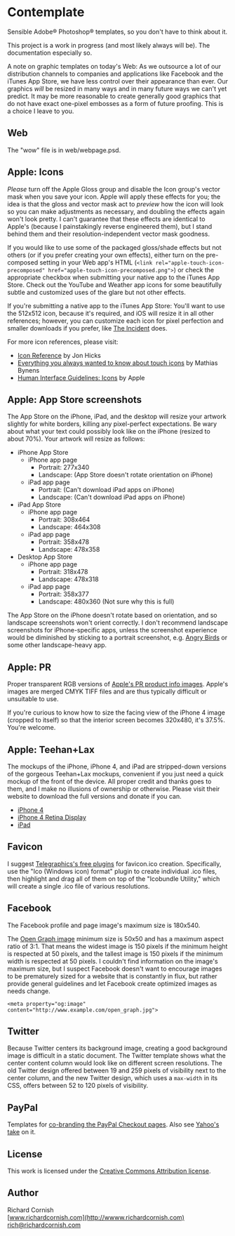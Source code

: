 Contemplate
===========

Sensible Adobe® Photoshop® templates, so you don't have to think about it.

This project is a work in progress (and most likely always will be). The documentation especially so.

A note on graphic templates on today's Web: As we outsource a lot of our distribution channels to companies and applications like Facebook and the iTunes App Store, we have less control over their appearance than ever. Our graphics *will* be resized in many ways and in many future ways we can't yet predict. It may be more reasonable to create generally good graphics that do not have exact one-pixel embosses as a form of future proofing. This is a choice I leave to you.

Web
---

The "wow" file is in web/webpage.psd.

Apple: Icons
------------

*Please* turn off the Apple Gloss group and disable the Icon group's vector mask when you save your icon. Apple will apply these effects for you; the idea is that the gloss and vector mask act to *preview* how the icon will look so you can make adjustments as necessary, and doubling the effects again won't look pretty. I can't guarantee that these effects are identical to Apple's (because I painstakingly reverse engineered them), but I stand behind them and their resolution-independent vector mask goodness.

If you would like to use some of the packaged gloss/shade effects but not others (or if you prefer creating your own effects), either turn on the pre-composed setting in your Web app's HTML (`<link rel="apple-touch-icon-precomposed" href="apple-touch-icon-precomposed.png">`) or check the appropriate checkbox when submitting your native app to the iTunes App Store. Check out the YouTube and Weather app icons for some beautifully subtle and customized uses of the glare but not other effects.

If you're submitting a native app to the iTunes App Store: You'll want to use the 512x512 icon, because it's required, and iOS will resize it in all other references; however, you can customize each icon for pixel perfection and smaller downloads if you prefer, like [The Incident](http://itunes.apple.com/us/app/the-incident/id385533456) does.

For more icon references, please visit:

- [Icon Reference](http://hicksdesign.co.uk/iconreference/) by Jon Hicks
- [Everything you always wanted to know about touch icons](http://mathiasbynens.be/notes/touch-icons) by Mathias Bynens
- [Human Interface Guidelines: Icons](http://developer.apple.com/library/ios/#documentation/userexperience/conceptual/mobilehig/IconsImages/IconsImages.html) by Apple

Apple: App Store screenshots
-----------------------------------

The App Store on the iPhone, iPad, and the desktop will resize your artwork slightly for white borders, killing any pixel-perfect expectations. Be wary about what your text could possibly look like on the iPhone (resized to about 70%). Your artwork will resize as follows:

- iPhone App Store
    - iPhone app page
        - Portrait: 277x340
        - Landscape: (App Store doesn't rotate orientation on iPhone)
    - iPad app page
        - Portrait: (Can't download iPad apps on iPhone)
        - Landscape: (Can't download iPad apps on iPhone)
- iPad App Store
    - iPhone app page
        - Portrait: 308x464
        - Landscape: 464x308
    - iPad app page
        - Portrait: 358x478
        - Landscape: 478x358
- Desktop App Store
    - iPhone app page
        - Portrait: 318x478
        - Landscape: 478x318
    - iPad app page
        - Portrait: 358x377
        - Landscape: 480x360 (Not sure why this is full)
  
The App Store on the iPhone doesn't rotate based on orientation, and so landscape screenshots won't orient correctly. I don't recommend landscape screenshots for iPhone-specific apps, unless the screenshot experience would be diminished by sticking to a portrait screenshot, e.g. [Angry Birds](http://itunes.apple.com/us/app/angry-birds/id343200656) or some other landscape-heavy app.

Apple: PR
---------

Proper transparent RGB versions of [Apple's PR product info images](http://www.apple.com/pr/products/). Apple's images are merged CMYK TIFF files and are thus typically difficult or unsuitable to use.

If you're curious to know how to size the facing view of the iPhone 4 image (cropped to itself) so that the interior screen becomes 320x480, it's 37.5%. You're welcome.

Apple: Teehan+Lax
-----------------

The mockups of the iPhone, iPhone 4, and iPad are stripped-down versions of the gorgeous Teehan+Lax mockups, convenient if you just need a quick mockup of the front of the device. All proper credit and thanks goes to them, and I make no illusions of ownership or otherwise. Please visit their website to download the full versions and donate if you can. 

- [iPhone 4](http://www.teehanlax.com/blog/2010/06/14/iphone-gui-psd-v4/)
- [iPhone 4 Retina Display](http://www.teehanlax.com/blog/2010/08/12/iphone-4-gui-psd-retina-display/)
- [iPad](http://www.teehanlax.com/blog/2010/02/01/ipad-gui-psd/)

Favicon
-------

I suggest [Telegraphics's free plugins](http://www.telegraphics.com.au/sw/) for favicon.ico creation. Specifically, use the "Ico (Windows icon) format" plugin to create individual .ico files, then highlight and drag all of them on top of the "Icobundle Utility," which will create a single .ico file of various resolutions.

Facebook
--------

The Facebook profile and page image's maximum size is 180x540.

The [Open Graph image](http://developers.facebook.com/docs/opengraph) minimum size is 50x50 and has a maximum aspect ratio of 3:1. That means the widest image is 150 pixels if the minimum height is respected at 50 pixels, and the tallest image is 150 pixels if the minimum width is respected at 50 pixels. I couldn't find information on the image's maximum size, but I suspect Facebook doesn't want to encourage images to be prematurely sized for a website that is constantly in flux, but rather provide general guidelines and let Facebook create optimized images as needs change.

    <meta property="og:image" content="http://www.example.com/open_graph.jpg">

Twitter
-------

Because Twitter centers its background image, creating a good background image is difficult in a static document. The Twitter template shows what the center content column would look like on different screen resolutions. The old Twitter design offered between 19 and 259 pixels of visibility next to the center column, and the new Twitter design, which uses a `max-width` in its CSS, offers between 52 to 120 pixels of visibility.

PayPal
------

Templates for [co-branding the PayPal Checkout pages](https://cms.paypal.com/us/cgi-bin/?cmd=_render-content&content_ID=developer/e_howto_html_ProfileAndTools#id08A9E8005PM). Also see [Yahoo's take](http://help.yahoo.com/l/us/yahoo/smallbusiness/store/order/paypal/paypal-08.html) on it.

License
-------

This work is licensed under the [Creative Commons Attribution license](http://creativecommons.org/licenses/by/3.0/).

Author
------

Richard Cornish  
[www.richardcornish.com](http://wwww.richardcornish.com)  
[rich@richardcornish.com](mailto:rich@richardcornish.com)